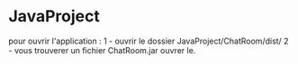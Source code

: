 # JavaProject

pour ouvrir l'application :
  1 -  ouvrir le dossier JavaProject/ChatRoom/dist/
  2 - vous trouverer un fichier ChatRoom.jar ouvrer le.
